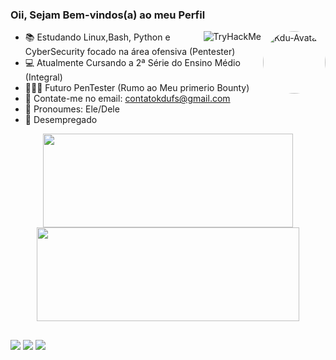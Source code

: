 ### Oii, Sejam Bem-vindos(a) ao meu Perfil

<img align="right" alt="Kdu-Avatar" height="100" width="100" style="border-radius:50px;" src="https://media.discordapp.net/attachments/935729733319131216/1000284326375718952/WhatsApp_Image_2022-07-22_at_23.54.53.jpeg?width=228&height=227">
<img align="right" src="https://tryhackme-badges.s3.amazonaws.com/kdufs.png" alt="TryHackMe">

- 📚 Estudando Linux,Bash, Python e CyberSecurity focado na área ofensiva (Pentester)
- 💻 Atualmente Cursando a 2ª Série do Ensino Médio (Integral)
- 🕵🏼‍♂️ Futuro PenTester (Rumo ao Meu primerio Bounty)
- 📩 Contate-me no email: contatokdufs@gmail.com
- 👥 Pronoumes: Ele/Dele
- 💼 Desempregado
   
 <div align="center">
  <a href="https://github.com/Kdufs">
  <img height="150em" width="400" src="https://github-readme-stats.vercel.app/api?username=Kdufs&show_icons=true&theme=dark&include_all_commits=true&count_private=true"/>
  <img height="150em" width="420" src="https://github-readme-stats.vercel.app/api/top-langs/?username=Kdufs&layout=compact&langs_count=7&theme=dark"/>
</div>
  
  ##
  
  <div>
  <a href="mailto:contatokdufs@gmail.com"><img src="https://img.shields.io/badge/-Gmail-%23333?style=for-the-badge&logo=gmail&logoColor=white" target="_blank"></a>
  <a href="https://instagram.com/kdufs.ctf" target="_blank"><img src="https://img.shields.io/badge/-Instagram-%23E4405F?style=for-the-badge&logo=instagram&logoColor=white" target="_blank"></a>
  <a href="https://www.linkedin.com/in/eduardo-lima-a21a93239/" target="_blank"><img src="https://img.shields.io/badge/LinkedIn-0077B5?style=for-the-badge&logo=linkedin&logoColor=white" target="_blank"></a>
  </div>
